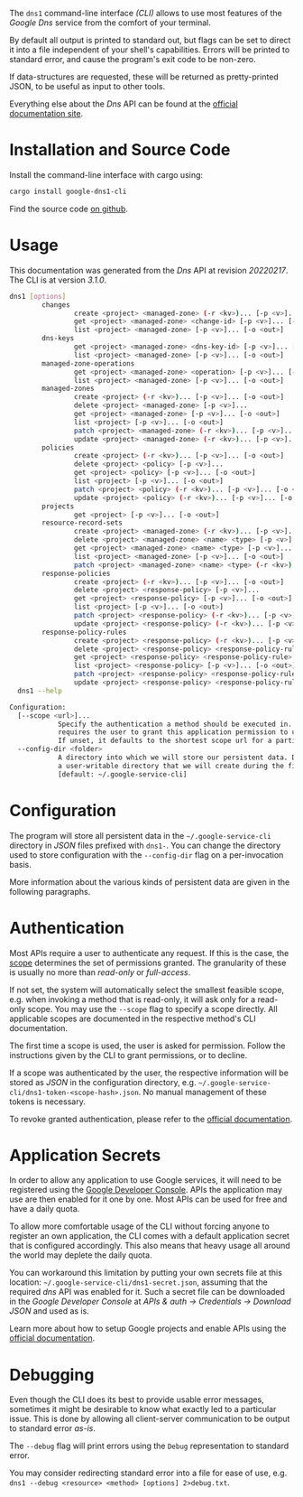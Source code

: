 <!---
DO NOT EDIT !
This file was generated automatically from 'src/mako/cli/README.md.mako'
DO NOT EDIT !
-->
The `dns1` command-line interface *(CLI)* allows to use most features of the *Google Dns* service from the comfort of your terminal.

By default all output is printed to standard out, but flags can be set to direct it into a file independent of your shell's
capabilities. Errors will be printed to standard error, and cause the program's exit code to be non-zero.

If data-structures are requested, these will be returned as pretty-printed JSON, to be useful as input to other tools.

Everything else about the *Dns* API can be found at the
[official documentation site](https://cloud.google.com/dns/docs).

# Installation and Source Code

Install the command-line interface with cargo using:

```bash
cargo install google-dns1-cli
```

Find the source code [on github](https://github.com/Byron/google-apis-rs/tree/main/gen/dns1-cli).

# Usage

This documentation was generated from the *Dns* API at revision *20220217*. The CLI is at version *3.1.0*.

```bash
dns1 [options]
        changes
                create <project> <managed-zone> (-r <kv>)... [-p <v>]... [-o <out>]
                get <project> <managed-zone> <change-id> [-p <v>]... [-o <out>]
                list <project> <managed-zone> [-p <v>]... [-o <out>]
        dns-keys
                get <project> <managed-zone> <dns-key-id> [-p <v>]... [-o <out>]
                list <project> <managed-zone> [-p <v>]... [-o <out>]
        managed-zone-operations
                get <project> <managed-zone> <operation> [-p <v>]... [-o <out>]
                list <project> <managed-zone> [-p <v>]... [-o <out>]
        managed-zones
                create <project> (-r <kv>)... [-p <v>]... [-o <out>]
                delete <project> <managed-zone> [-p <v>]...
                get <project> <managed-zone> [-p <v>]... [-o <out>]
                list <project> [-p <v>]... [-o <out>]
                patch <project> <managed-zone> (-r <kv>)... [-p <v>]... [-o <out>]
                update <project> <managed-zone> (-r <kv>)... [-p <v>]... [-o <out>]
        policies
                create <project> (-r <kv>)... [-p <v>]... [-o <out>]
                delete <project> <policy> [-p <v>]...
                get <project> <policy> [-p <v>]... [-o <out>]
                list <project> [-p <v>]... [-o <out>]
                patch <project> <policy> (-r <kv>)... [-p <v>]... [-o <out>]
                update <project> <policy> (-r <kv>)... [-p <v>]... [-o <out>]
        projects
                get <project> [-p <v>]... [-o <out>]
        resource-record-sets
                create <project> <managed-zone> (-r <kv>)... [-p <v>]... [-o <out>]
                delete <project> <managed-zone> <name> <type> [-p <v>]... [-o <out>]
                get <project> <managed-zone> <name> <type> [-p <v>]... [-o <out>]
                list <project> <managed-zone> [-p <v>]... [-o <out>]
                patch <project> <managed-zone> <name> <type> (-r <kv>)... [-p <v>]... [-o <out>]
        response-policies
                create <project> (-r <kv>)... [-p <v>]... [-o <out>]
                delete <project> <response-policy> [-p <v>]...
                get <project> <response-policy> [-p <v>]... [-o <out>]
                list <project> [-p <v>]... [-o <out>]
                patch <project> <response-policy> (-r <kv>)... [-p <v>]... [-o <out>]
                update <project> <response-policy> (-r <kv>)... [-p <v>]... [-o <out>]
        response-policy-rules
                create <project> <response-policy> (-r <kv>)... [-p <v>]... [-o <out>]
                delete <project> <response-policy> <response-policy-rule> [-p <v>]...
                get <project> <response-policy> <response-policy-rule> [-p <v>]... [-o <out>]
                list <project> <response-policy> [-p <v>]... [-o <out>]
                patch <project> <response-policy> <response-policy-rule> (-r <kv>)... [-p <v>]... [-o <out>]
                update <project> <response-policy> <response-policy-rule> (-r <kv>)... [-p <v>]... [-o <out>]
  dns1 --help

Configuration:
  [--scope <url>]...
            Specify the authentication a method should be executed in. Each scope
            requires the user to grant this application permission to use it.
            If unset, it defaults to the shortest scope url for a particular method.
  --config-dir <folder>
            A directory into which we will store our persistent data. Defaults to
            a user-writable directory that we will create during the first invocation.
            [default: ~/.google-service-cli]

```

# Configuration

The program will store all persistent data in the `~/.google-service-cli` directory in *JSON* files prefixed with `dns1-`.  You can change the directory used to store configuration with the `--config-dir` flag on a per-invocation basis.

More information about the various kinds of persistent data are given in the following paragraphs.

# Authentication

Most APIs require a user to authenticate any request. If this is the case, the [scope][scopes] determines the 
set of permissions granted. The granularity of these is usually no more than *read-only* or *full-access*.

If not set, the system will automatically select the smallest feasible scope, e.g. when invoking a
method that is read-only, it will ask only for a read-only scope. 
You may use the `--scope` flag to specify a scope directly. 
All applicable scopes are documented in the respective method's CLI documentation.

The first time a scope is used, the user is asked for permission. Follow the instructions given 
by the CLI to grant permissions, or to decline.

If a scope was authenticated by the user, the respective information will be stored as *JSON* in the configuration
directory, e.g. `~/.google-service-cli/dns1-token-<scope-hash>.json`. No manual management of these tokens
is necessary.

To revoke granted authentication, please refer to the [official documentation][revoke-access].

# Application Secrets

In order to allow any application to use Google services, it will need to be registered using the 
[Google Developer Console][google-dev-console]. APIs the application may use are then enabled for it
one by one. Most APIs can be used for free and have a daily quota.

To allow more comfortable usage of the CLI without forcing anyone to register an own application, the CLI
comes with a default application secret that is configured accordingly. This also means that heavy usage
all around the world may deplete the daily quota.

You can workaround this limitation by putting your own secrets file at this location: 
`~/.google-service-cli/dns1-secret.json`, assuming that the required *dns* API 
was enabled for it. Such a secret file can be downloaded in the *Google Developer Console* at 
*APIs & auth -> Credentials -> Download JSON* and used as is.

Learn more about how to setup Google projects and enable APIs using the [official documentation][google-project-new].


# Debugging

Even though the CLI does its best to provide usable error messages, sometimes it might be desirable to know
what exactly led to a particular issue. This is done by allowing all client-server communication to be 
output to standard error *as-is*.

The `--debug` flag will print errors using the `Debug` representation to standard error.

You may consider redirecting standard error into a file for ease of use, e.g. `dns1 --debug <resource> <method> [options] 2>debug.txt`.


[scopes]: https://developers.google.com/+/api/oauth#scopes
[revoke-access]: http://webapps.stackexchange.com/a/30849
[google-dev-console]: https://console.developers.google.com/
[google-project-new]: https://developers.google.com/console/help/new/